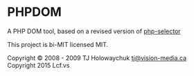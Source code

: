 PHPDOM
======

A PHP DOM tool, based on a revised version of [php-selector](https://github.com/tj/php-selector)<br />

This project is bi-MIT licensed MIT.

Copyright © 2008 - 2009 TJ Holowaychuk <tj@vision-media.ca><br />
Copyright 2015 Lcf.vs
